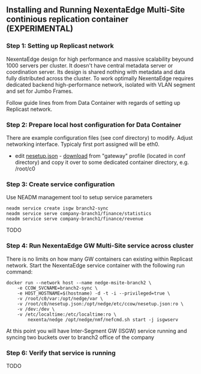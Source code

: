 ## Installing and Running NexentaEdge Multi-Site continious replication container (EXPERIMENTAL)

### Step 1: Setting up Replicast network
NexentaEdge design for high performance and massive scalability beyound 1000 servers per cluster. It doesn't have central metadata server or coordination server. Its design is shared nothing with metadata and data fully distributed across the cluster. To work optimally NexentaEdge requires dedicated backend high-performance network, isolated with VLAN segment and set for Jumbo Frames.

Follow guide lines from from Data Container with regards of setting up Replicast network.

### Step 2: Prepare local host configuration for Data Container
There are example configuration files (see conf directory) to modify. Adjust networking interface. Typicaly first port assigned will be eth0.

* edit [nesetup.json](https://github.com/Nexenta/nedge-dev/blob/master/conf/gateway/nesetup.json) - [download](https://raw.githubusercontent.com/Nexenta/nedge-dev/master/conf/gateway/nesetup.json) from "gateway" profile (located in conf directory) and copy it over to some dedicated container directory, e.g. /root/c0

### Step 3: Create service configuration
Use NEADM management tool to setup service parameters
```
neadm service create isgw branch2-sync
neadm service serve company-branch1/finance/statistics
neadm service serve company-branch1/finance/revenue
```

TODO

### Step 4: Run NexentaEdge GW Multi-Site service across cluster
There is no limits on how many GW containers can existing within Replicast network. Start the NexentaEdge service container with the following run command:
```
docker run --network host --name nedge-msite-branch2 \
	-e CCOW_SVCNAME=branch2-sync \
	-e HOST_HOSTNAME=$(hostname) -d -t -i --privileged=true \
	-v /root/c0/var:/opt/nedge/var \
	-v /root/c0/nesetup.json:/opt/nedge/etc/ccow/nesetup.json:ro \
	-v /dev:/dev \
	-v /etc/localtime:/etc/localtime:ro \
        nexenta/nedge /opt/nedge/nmf/nefcmd.sh start -j isgwserv
```

At this point you will have Inter-Segment GW (ISGW) service running and syncing two buckets over to branch2 office of the company

### Step 6: Verify that service is running

TODO
